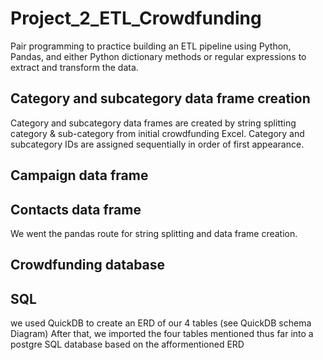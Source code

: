 # Project_2_ETL_Crowdfunding
Pair programming to practice building an ETL pipeline using Python, Pandas, and either Python dictionary methods or regular expressions to extract and transform the data.

## Category and subcategory data frame creation
Category and subcategory data frames are created by string splitting category & sub-category from initial crowdfunding Excel. Category and subcategory IDs are assigned sequentially in order of first appearance.
## Campaign data frame

## Contacts data frame
We went the pandas route for string splitting and data frame creation. 
## Crowdfunding database

## SQL
we used QuickDB to create an ERD of our 4 tables (see QuickDB schema Diagram)
After that, we imported the four tables mentioned thus far into a postgre SQL database based on the afformentioned ERD